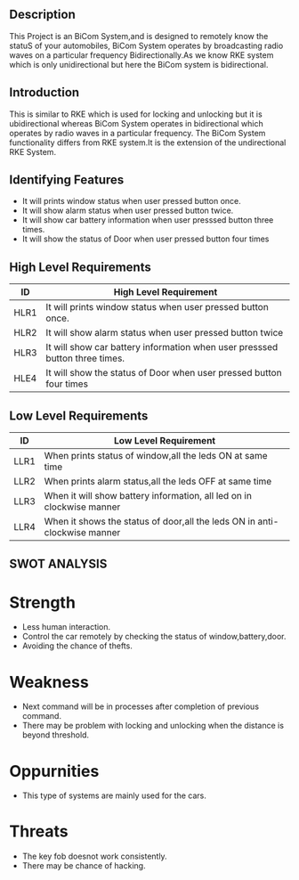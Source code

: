 ## Description
This Project is an BiCom System,and is designed to remotely know the statuS of your automobiles, BiCom System operates by broadcasting radio waves on a particular frequency Bidirectionally.As we know RKE system which is only unidirectional but here the BiCom system is  bidirectional.

## Introduction

This is similar to RKE which is used for locking and unlocking but it is ubidirectional whereas BiCom System operates in bidirectional which operates by radio waves in a particular frequency. The BiCom System functionality differs from RKE system.It is the extension of the undirectional RKE System.

## Identifying Features
* It will prints window status when user pressed button once.
* It will show alarm status when user pressed button twice.
* It will show car battery information when user presssed button three times.
* It will show the status of Door when user pressed button four times

## High Level Requirements


| ID | High Level Requirement |
|----|------------------------|
|HLR1| It will prints window status when user pressed button once.|
|HLR2|It will show alarm status when user pressed button twice|
|HLR3|It will show car battery information when user presssed button three times.|
|HLE4|  It will show the status of Door when user pressed button four times|

## Low Level Requirements
| ID | Low  Level Requirement |
|----|------------------------|
|LLR1|When prints status of window,all the leds ON at same time|
|LLR2| When prints alarm status,all the leds OFF at same time|
|LLR3|When it will show battery information, all led on in clockwise manner|
|LLR4|When it shows the status of door,all the leds ON in anti-clockwise manner|

## SWOT ANALYSIS

# Strength
* Less human interaction.
* Control the car remotely by checking the status of window,battery,door.
* Avoiding the chance of thefts.
 

# Weakness
* Next command will be in processes after completion of previous command.
* There may be problem with locking and unlocking when the distance is beyond threshold.

# Oppurnities
* This type of systems are mainly used for the cars.
 
# Threats
* The key fob doesnot work consistently.
* There may be chance of hacking.

